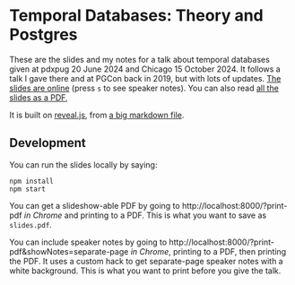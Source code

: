 # Temporal Databases: Theory and Postgres

These are the slides and my notes for a talk about temporal databases given at pdxpug 20 June 2024 and Chicago 15 October 2024.
It follows a talk I gave there and at PGCon back in 2019, but with lots of updates.
[The slides are online](https://illuminatedcomputing.com/talks/temporal-data-theory-and-postgres/) (press `s` to see speaker notes).
You can also read [all the slides as a PDF](slides.pdf),

It is built on [reveal.js](https://github.com/hakimel/reveal.js/),
from [a big markdown file](slides.md).

## Development

You can run the slides locally by saying:

```
npm install
npm start
```

You can get a slideshow-able PDF by going to http://localhost:8000/?print-pdf *in Chrome* and printing to a PDF. This is what you want to save as `slides.pdf`.

You can include speaker notes by going to http://localhost:8000/?print-pdf&showNotes=separate-page *in Chrome*, printing to a PDF, then printing the PDF. It uses a custom hack to get separate-page speaker notes with a white background. This is what you want to print before you give the talk.
